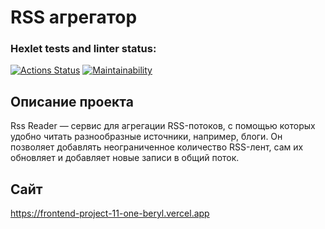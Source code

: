 # RSS агрегатор

### Hexlet tests and linter status:
[![Actions Status](https://github.com/VladMakushenko/frontend-project-11/actions/workflows/hexlet-check.yml/badge.svg)](https://github.com/VladMakushenko/frontend-project-11/actions)
[![Maintainability](https://api.codeclimate.com/v1/badges/67f4fcd0214217143619/maintainability)](https://codeclimate.com/github/VladMakushenko/frontend-project-11/maintainability)

## Описание проекта
Rss Reader — сервис для агрегации RSS-потоков, с помощью которых удобно читать разнообразные источники, например, блоги. Он позволяет добавлять неограниченное количество RSS-лент, сам их обновляет и добавляет новые записи в общий поток.

## Сайт
https://frontend-project-11-one-beryl.vercel.app
